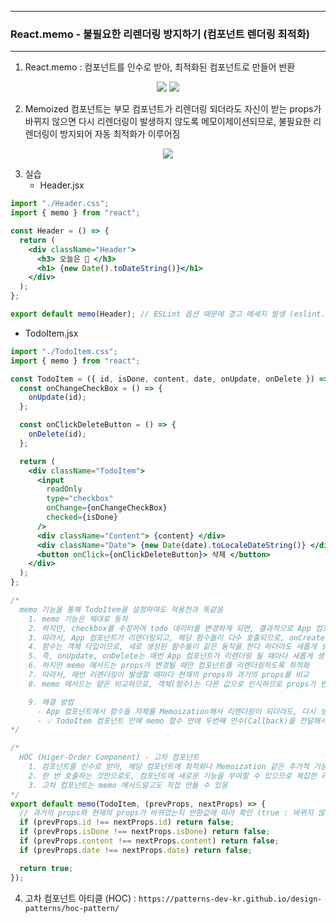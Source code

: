 -----
### React.memo - 불필요한 리렌더링 방지하기 (컴포넌트 렌더링 최적화)
-----
1. React.memo : 컴포넌트를 인수로 받아, 최적화된 컴포넌트로 만들어 반환
<div align="center">
<img src="https://github.com/user-attachments/assets/543b17c6-92e9-4fb9-9a0f-922edefbc0df">
<img src="https://github.com/user-attachments/assets/215068aa-1a2a-4c53-9aa5-38d971ec6080f">
</div>

2. Memoized 컴포넌트는 부모 컴포넌트가 리렌더링 되더라도 자신이 받는 props가 바뀌지 않으면 다시 리렌더링이 발생하지 않도록 메모이제이션되므로, 불필요한 리렌더링이 방지되어 자동 최적화가 이루어짐
<div align="center">
<img src="https://github.com/user-attachments/assets/c354044e-c023-4579-a725-3bee9161fa77">
</div>

3. 실습
   - Header.jsx
```jsx
import "./Header.css";
import { memo } from "react";

const Header = () => {
  return (
    <div className="Header">
      <h3> 오늘은 📆 </h3>
      <h1> {new Date().toDateString()}</h1>
    </div>
  );
};

export default memo(Header); // ESLint 옵션 때문에 경고 메세지 발생 (eslint.config.js에서 "react-refresh/only-export-components": "off" 설정)
```

  - TodoItem.jsx
```jsx
import "./TodoItem.css";
import { memo } from "react";

const TodoItem = ({ id, isDone, content, date, onUpdate, onDelete }) => {
  const onChangeCheckBox = () => {
    onUpdate(id);
  };

  const onClickDeleteButton = () => {
    onDelete(id);
  };

  return (
    <div className="TodoItem">
      <input
        readOnly
        type="checkbox"
        onChange={onChangeCheckBox}
        checked={isDone}
      />
      <div className="Content"> {content} </div>
      <div className="Date"> {new Date(date).toLocaleDateString()} </div>
      <button onClick={onClickDeleteButton}> 삭제 </button>
    </div>
  );
};

/*
  memo 기능을 통해 TodoItem을 설정하여도 적용전과 똑같음
    1. memo 기능은 제대로 동작
    2. 하지만, checkbox를 수정하여 todo 데이터를 변경하게 되면, 결과적으로 App 컴포넌트의 todos State 값이 변경
    3. 따라서, App 컴포넌트가 리렌더링되고, 해당 함수들이 다수 호출되므로, onCreate / onUpdate / onDelete 등과 같은 함수들도 새롭게 다시 만들어짐
    4. 함수는 객체 타입이므로, 새로 생성된 함수들이 같은 동작을 한다 하더라도 새롭게 생성될 때마다 아예 다른 값으로 인식
    5. 즉, onUpdate, onDelete는 매번 App 컴포넌트가 리렌더링 될 때마다 새롭게 생성되어 전달되는 것
    6. 하지만 memo 메서드는 props가 변경될 때만 컴포넌트를 리렌더링하도록 최적화
    7. 따라서, 매번 리렌더링이 발생할 때마다 현재의 props와 과거의 props를 비교
    8. memo 메서드는 얕은 비교하므로, 객체(함수)는 다른 값으로 인식하므로 props가 변경된 것으로 인식 

    9. 해결 방법
      - App 컴포넌트에서 함수들 자체를 Memoization해서 리렌더링이 되더라도, 다시 생성하지 않게 방지하는 방법 (useCallback 이용해야 함)
      - 💡 TodoItem 컴포넌트 안에 memo 함수 안에 두번째 인수(Callback)을 전달해서 최적화 기능을 커스텀마이징
*/

/*
  HOC (Higer-Order Component) - 고차 컴포넌트
    1. 컴포넌트를 인수로 받아, 해당 컴포넌트에 최적화나 Memoization 같은 추가적 기능을 덧붙여서 새로운 컴포넌트를 반환해주는 것
    2. 한 번 호출하는 것만으로도, 컴포넌트에 새로운 기능을 부여할 수 있으므로 복잡한 리액트 앱 구축 시 많이 사용
    3. 고차 컴포넌트는 memo 메서드말고도 직접 만들 수 있음
*/
export default memo(TodoItem, (prevProps, nextProps) => {
  // 과거의 props와 현재의 props가 바뀌었는지 반환값에 따라 확인 (true : 바뀌지 않음 (리렌더링 X) / false : 바뀜 (리렌더링 O))
  if (prevProps.id !== nextProps.id) return false;
  if (prevProps.isDone !== nextProps.isDone) return false;
  if (prevProps.content !== nextProps.content) return false;
  if (prevProps.date !== nextProps.date) return false;

  return true;
});
```

4. 고차 컴포넌트 아티클 (HOC) : ```https://patterns-dev-kr.github.io/design-patterns/hoc-pattern/```
